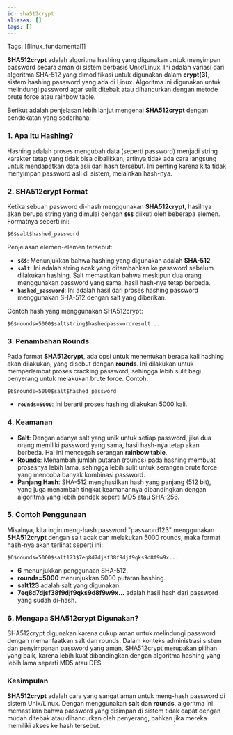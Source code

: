 ```yaml
---
id: sha512crypt
aliases: []
tags: []
---
```


Tags: [[linux_fundamental]]

**SHA512crypt** adalah algoritma hashing yang digunakan untuk menyimpan password secara aman di sistem berbasis Unix/Linux. Ini adalah variasi dari algoritma SHA-512 yang dimodifikasi untuk digunakan dalam **crypt(3)**, sistem hashing password yang ada di Linux. Algoritma ini digunakan untuk melindungi password agar sulit ditebak atau dihancurkan dengan metode brute force atau rainbow table.

Berikut adalah penjelasan lebih lanjut mengenai **SHA512crypt** dengan pendekatan yang sederhana:

### 1. **Apa Itu Hashing?**

Hashing adalah proses mengubah data (seperti password) menjadi string karakter tetap yang tidak bisa dibalikkan, artinya tidak ada cara langsung untuk mendapatkan data asli dari hash tersebut. Ini penting karena kita tidak menyimpan password asli di sistem, melainkan hash-nya.

### 2. **SHA512crypt Format**

Ketika sebuah password di-hash menggunakan **SHA512crypt**, hasilnya akan berupa string yang dimulai dengan **`$6$`** diikuti oleh beberapa elemen. Formatnya seperti ini:

```
$6$salt$hashed_password
```

Penjelasan elemen-elemen tersebut:

- **`$6$`**: Menunjukkan bahwa hashing yang digunakan adalah **SHA-512**.
- **`salt`**: Ini adalah string acak yang ditambahkan ke password sebelum dilakukan hashing. Salt memastikan bahwa meskipun dua orang menggunakan password yang sama, hasil hash-nya tetap berbeda.
- **`hashed_password`**: Ini adalah hasil dari proses hashing password menggunakan SHA-512 dengan salt yang diberikan.

Contoh hash yang menggunakan SHA512crypt:

```
$6$rounds=5000$saltstring$hashedpasswordresult...
```

### 3. **Penambahan Rounds**

Pada format **SHA512crypt**, ada opsi untuk menentukan berapa kali hashing akan dilakukan, yang disebut dengan **rounds**. Ini dilakukan untuk memperlambat proses cracking password, sehingga lebih sulit bagi penyerang untuk melakukan brute force.
Contoh:

```
$6$rounds=5000$salt$hashed_password
```

- **`rounds=5000`**: Ini berarti proses hashing dilakukan 5000 kali.

### 4. **Keamanan**

- **Salt**: Dengan adanya salt yang unik untuk setiap password, jika dua orang memiliki password yang sama, hasil hash-nya tetap akan berbeda. Hal ini mencegah serangan **rainbow table**.
- **Rounds**: Menambah jumlah putaran (rounds) pada hashing membuat prosesnya lebih lama, sehingga lebih sulit untuk serangan brute force yang mencoba banyak kombinasi password.
- **Panjang Hash**: SHA-512 menghasilkan hash yang panjang (512 bit), yang juga menambah tingkat keamanannya dibandingkan dengan algoritma yang lebih pendek seperti MD5 atau SHA-256.

### 5. **Contoh Penggunaan**

Misalnya, kita ingin meng-hash password "password123" menggunakan **SHA512crypt** dengan salt acak dan melakukan 5000 rounds, maka format hash-nya akan terlihat seperti ini:

```
$6$rounds=5000$salt123$7eq8d7djsf38f9djf9qks9d8f9w9x...
```

- **$6$** menunjukkan penggunaan SHA-512.
- **rounds=5000** menunjukkan 5000 putaran hashing.
- **salt123** adalah salt yang digunakan.
- **7eq8d7djsf38f9djf9qks9d8f9w9x...** adalah hasil hash dari password yang sudah di-hash.

### 6. **Mengapa SHA512crypt Digunakan?**

SHA512crypt digunakan karena cukup aman untuk melindungi password dengan memanfaatkan salt dan rounds. Dalam konteks administrasi sistem dan penyimpanan password yang aman, SHA512crypt merupakan pilihan yang baik, karena lebih kuat dibandingkan dengan algoritma hashing yang lebih lama seperti MD5 atau DES.

### Kesimpulan

**SHA512crypt** adalah cara yang sangat aman untuk meng-hash password di sistem Unix/Linux. Dengan menggunakan **salt** dan **rounds**, algoritma ini memastikan bahwa password yang disimpan di sistem tidak dapat dengan mudah ditebak atau dihancurkan oleh penyerang, bahkan jika mereka memiliki akses ke hash tersebut.
